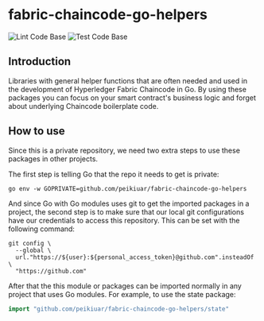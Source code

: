 # fabric-chaincode-go-helpers

![Lint Code Base](https://github.com/braduf/fabric-chaincode-go-helpers/workflows/Lint%20Code%20Base/badge.svg)
![Test Code Base](https://github.com/braduf/fabric-chaincode-go-helpers/workflows/Test%20Code%20Base/badge.svg)

## Introduction

Libraries with general helper functions that are often needed and used in the development of Hyperledger Fabric Chaincode in Go. By using these packages you can focus on your smart contract's business logic and forget about underlying Chaincode boilerplate code.

## How to use

Since this is a private repository, we need two extra steps to use these packages in other projects. 

The first step is telling Go that the repo it needs to get is private:

```shell
go env -w GOPRIVATE=github.com/peikiuar/fabric-chaincode-go-helpers
```

And since Go with Go modules uses git to get the imported packages in a project, the second step is to make sure that our local git configurations have our credentials to access this repository. This can be set with the following command:

```shell
git config \
  --global \
  url."https://${user}:${personal_access_token}@github.com".insteadOf \
  "https://github.com"
```

After that the this module or packages can be imported normally in any project that uses Go modules. For example, to use the state package:

```go
import "github.com/peikiuar/fabric-chaincode-go-helpers/state"
```
